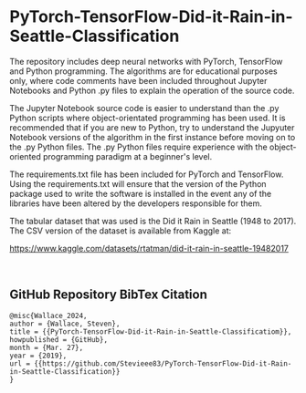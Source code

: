# PyTorch-TensorFlow-Did-it-Rain-in-Seattle-Classification

The repository includes deep neural networks with PyTorch, TensorFlow and Python programming. The algorithms are for educational purposes only, where code comments have been included throughout Jupyter Notebooks and Python .py files to explain the operation of the source code.

The Jupyter Notebook source code is easier to understand than the .py Python scripts where object-orientated programming has been used. It is recommended that if you are new to Python, try to understand the Jupyuter Notebook versions of the algorithm in the first instance before moving on to the .py Python files. The .py Python files require experience with the object-oriented programming paradigm at a beginner's level.

The requirements.txt file has been included for PyTorch and TensorFlow. Using the requirements.txt will ensure that the version of the Python package used to write the software is installed in the event any of the libraries have been altered by the developers responsible for them.

The tabular dataset that was used is the Did it Rain in Seattle (1948 to 2017). The CSV version of the dataset is available from Kaggle at:

https://www.kaggle.com/datasets/rtatman/did-it-rain-in-seattle-19482017

<br>

## GitHub Repository BibTex Citation

    @misc{Wallace_2024,  
    author = {Wallace, Steven},
    title = {{PyTorch-TensorFlow-Did-it-Rain-in-Seattle-Classificatiom}},
    howpublished = {GitHub},
    month = {Mar. 27},   
    year = {2019},
    url = {{https://github.com/Stevieee83/PyTorch-TensorFlow-Did-it-Rain-in-Seattle-Classification}}
    }

